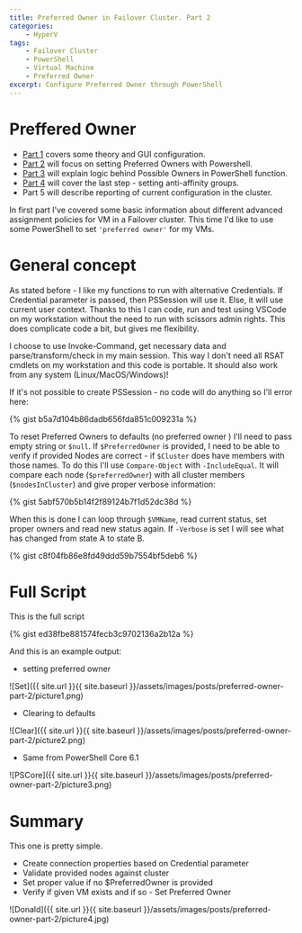 ```yaml
---
title: Preferred Owner in Failover Cluster. Part 2
categories:
    - HyperV
tags:
    - Failover Cluster
    - PowerShell
    - Virtual Machine
    - Preferred Owner
excerpt: Configure Preferred Owner through PowerShell
---
```


# Preffered Owner

- [Part 1](https://www.mczerniawski.pl/hyperv/preferred-owner-possible-owner-antiaffinity/) covers some theory and GUI configuration.
- [Part 2](https://www.mczerniawski.pl/hyperv/preferred-owner-part-2/) will focus on setting Preferred Owners with Powershell.
- [Part 3](https://www.mczerniawski.pl/hyperv/possible-owner-part-3/) will explain logic behind Possible Owners in PowerShell function.
- [Part 4](https://www.mczerniawski.pl/hyperv/anti-affinity-part-4/) will cover the last step - setting anti-affinity groups.
- Part 5 will describe reporting of current configuration in the cluster.

In first part I've covered some basic information about different advanced assignment policies for VM in a Failover cluster. This time I'd like to use some PowerShell to set `'preferred owner'` for my VMs.

# General concept

As stated before - I like my functions to run with alternative Credentials. If Credential parameter is passed, then PSSession will use it. Else, it will use current user context. Thanks to this I can code, run and test using VSCode on my workstation without the need to run with scissors admin rights. This does complicate code a bit, but gives me flexibility. 

I choose to use Invoke-Command, get necessary data and parse/transform/check in my main session. This way I don't need all RSAT cmdlets on my workstation and this code is portable. It should also work from any system (Linux/MacOS/Windows)! 

If it's not possible to create PSSession - no code will do anything so I'll error here:

{% gist b5a7d104b86dadb656fda851c009231a %}

To reset Preferred Owners to defaults (no preferred owner ) I'll need to pass empty string or `$null`.
If `$PreferredOwner` is provided, I need to be able to verify if provided  Nodes are correct - if `$Cluster` does have members with those names.  To do this I'll use `Compare-Object` with `-IncludeEqual`. It will compare each node (`$preferredOwner`) with all cluster members (`$nodesInCluster`) and give proper verbose information:

{% gist 5abf570b5b14f2f89124b7f1d52dc38d %}

When this is done I can loop through `$VMName`, read current status, set proper owners and read new status again. If `-Verbose` is set I will see what has changed from state A to state B.

{% gist c8f04fb86e8fd49ddd59b7554bf5deb6 %}

# Full Script

This is the full script

{% gist ed38fbe881574fecb3c9702136a2b12a %}

And this is an example output:
- setting preferred owner

![Set]({{ site.url }}{{ site.baseurl }}/assets/images/posts/preferred-owner-part-2/picture1.png) 

- Clearing to defaults

![Clear]({{ site.url }}{{ site.baseurl }}/assets/images/posts/preferred-owner-part-2/picture2.png) 

- Same from PowerShell Core 6.1

![PSCore]({{ site.url }}{{ site.baseurl }}/assets/images/posts/preferred-owner-part-2/picture3.png) 

# Summary

This one is pretty simple. 
- Create connection properties based on Credential parameter
- Validate provided nodes against cluster
- Set proper value if no $PreferredOwner is provided
- Verify if given VM exists and if so - Set Preferred Owner


![Donald]({{ site.url }}{{ site.baseurl }}/assets/images/posts/preferred-owner-part-2/picture4.jpg) 

